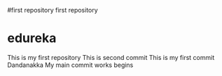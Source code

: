 #first repository
first repository
# edureka
This is my first repository
This is second commit
This is my first commit
Dandanakka
My main commit works begins

